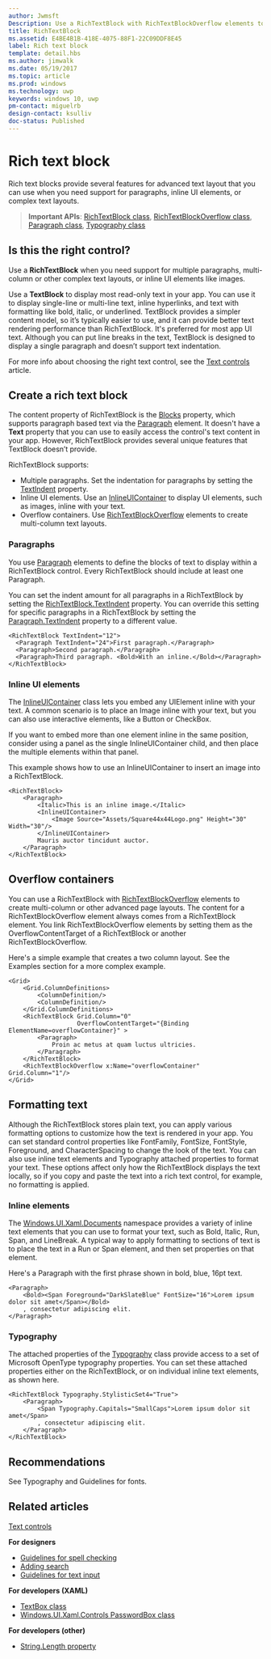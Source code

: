 ```yaml
---
author: Jwmsft
Description: Use a RichTextBlock with RichTextBlockOverflow elements to create advanced text layouts.
title: RichTextBlock
ms.assetid: E4BE4B1B-418E-4075-88F1-22C09DDF8E45
label: Rich text block
template: detail.hbs
ms.author: jimwalk
ms.date: 05/19/2017
ms.topic: article
ms.prod: windows
ms.technology: uwp
keywords: windows 10, uwp
pm-contact: miguelrb
design-contact: ksulliv
doc-status: Published
---
```

# Rich text block

<link rel="stylesheet" href="https://az835927.vo.msecnd.net/sites/uwp/Resources/css/custom.css"> 

Rich text blocks provide several features for advanced text layout that you can use when you need support for paragraphs, inline UI elements, or complex text layouts.

> **Important APIs**: [RichTextBlock class](https://msdn.microsoft.com/library/windows/apps/xaml/windows.ui.xaml.controls.richtextblock.aspx), [RichTextBlockOverflow class](https://msdn.microsoft.com/library/windows/apps/xaml/windows.ui.xaml.controls.richtextblockoverflow.aspx), [Paragraph class](https://msdn.microsoft.com/library/windows/apps/xaml/windows.ui.xaml.documents.paragraph.aspx), [Typography class](https://msdn.microsoft.com/library/windows/apps/xaml/windows.ui.xaml.documents.typography.aspx)

## Is this the right control?

Use a **RichTextBlock** when you need support for multiple paragraphs, multi-column or other complex text layouts, or inline UI elements like images.

Use a **TextBlock** to display most read-only text in your app. You can use it to display single-line or multi-line text, inline hyperlinks, and text with formatting like bold, italic, or underlined. TextBlock provides a simpler content model, so it’s typically easier to use, and it can provide better text rendering performance than RichTextBlock. It's preferred for most app UI text. Although you can put line breaks in the text, TextBlock is designed to display a single paragraph and doesn’t support text indentation.

For more info about choosing the right text control, see the [Text controls](text-controls.md) article.

## Create a rich text block

The content property of RichTextBlock is the [Blocks](https://msdn.microsoft.com/library/windows/apps/xaml/windows.ui.xaml.controls.richtextblock.blocks.aspx) property, which supports paragraph based text via the [Paragraph](https://msdn.microsoft.com/library/windows/apps/xaml/windows.ui.xaml.documents.paragraph.aspx) element. It doesn't have a **Text** property that you can use to easily access the control's text content in your app. However, RichTextBlock provides several unique features that TextBlock doesn’t provide. 

RichTextBlock supports:
- Multiple paragraphs. Set the indentation for paragraphs by setting the [TextIndent](https://msdn.microsoft.com/library/windows/apps/xaml/windows.ui.xaml.controls.richtextblock.textindent.aspx) property.
- Inline UI elements. Use an [InlineUIContainer](https://msdn.microsoft.com/library/windows/apps/xaml/windows.ui.xaml.documents.inlineuicontainer.aspx) to display UI elements, such as images, inline with your text.
- Overflow containers. Use [RichTextBlockOverflow](https://msdn.microsoft.com/library/windows/apps/xaml/windows.ui.xaml.controls.richtextblockoverflow.aspx) elements to create multi-column text layouts.

### Paragraphs

You use [Paragraph](https://msdn.microsoft.com/library/windows/apps/xaml/windows.ui.xaml.documents.paragraph.aspx) elements to define the blocks of text to display within a RichTextBlock control. Every RichTextBlock should include at least one Paragraph. 

You can set the indent amount for all paragraphs in a RichTextBlock by setting the [RichTextBlock.TextIndent](https://msdn.microsoft.com/library/windows/apps/xaml/windows.ui.xaml.controls.richtextblock.textindent.aspx) property. You can override this setting for specific paragraphs in a RichTextBlock by setting the [Paragraph.TextIndent](https://msdn.microsoft.com/library/windows/apps/xaml/windows.ui.xaml.documents.paragraph.textindent.aspx) property to a different value.

```xaml
<RichTextBlock TextIndent="12">
  <Paragraph TextIndent="24">First paragraph.</Paragraph>
  <Paragraph>Second paragraph.</Paragraph>
  <Paragraph>Third paragraph. <Bold>With an inline.</Bold></Paragraph>
</RichTextBlock>
```

### Inline UI elements

The [InlineUIContainer](https://msdn.microsoft.com/library/windows/apps/xaml/windows.ui.xaml.documents.inlineuicontainer.aspx) class lets you embed any UIElement inline with your text. A common scenario is to place an Image inline with your text, but you can also use interactive elements, like a Button or CheckBox.

If you want to embed more than one element inline in the same position, consider using a panel as the single InlineUIContainer child, and then place the multiple elements within that panel.

This example shows how to use an InlineUIContainer to insert an image into a RichTextBlock. 

```xaml
<RichTextBlock>
    <Paragraph>
        <Italic>This is an inline image.</Italic>
        <InlineUIContainer>
            <Image Source="Assets/Square44x44Logo.png" Height="30" Width="30"/>
        </InlineUIContainer>
        Mauris auctor tincidunt auctor.
    </Paragraph>
</RichTextBlock>
```

## Overflow containers

You can use a RichTextBlock with [RichTextBlockOverflow](https://msdn.microsoft.com/library/windows/apps/xaml/windows.ui.xaml.controls.richtextblockoverflow.aspx) elements to create multi-column or other advanced page layouts. The content for a RichTextBlockOverflow element always comes from a RichTextBlock element. You link RichTextBlockOverflow elements by setting them as the OverflowContentTarget of a RichTextBlock or another RichTextBlockOverflow.

Here's a simple example that creates a two column layout. See the Examples section for a more complex example.

```xaml
<Grid>
    <Grid.ColumnDefinitions>
        <ColumnDefinition/>
        <ColumnDefinition/>
    </Grid.ColumnDefinitions>
    <RichTextBlock Grid.Column="0" 
                   OverflowContentTarget="{Binding ElementName=overflowContainer}" >
        <Paragraph>
            Proin ac metus at quam luctus ultricies.
        </Paragraph>
    </RichTextBlock>
    <RichTextBlockOverflow x:Name="overflowContainer" Grid.Column="1"/>
</Grid>
```

## Formatting text

Although the RichTextBlock stores plain text, you can apply various formatting options to customize how the text is rendered in your app. You can set standard control properties like FontFamily, FontSize, FontStyle, Foreground, and CharacterSpacing to change the look of the text. You can also use inline text elements and Typography attached properties to format your text. These options affect only how the RichTextBlock displays the text locally, so if you copy and paste the text into a rich text control, for example, no formatting is applied.

### Inline elements

The [Windows.UI.Xaml.Documents](https://msdn.microsoft.com/library/windows/apps/xaml/windows.ui.xaml.documents.aspx) namespace provides a variety of inline text elements that you can use to format your text, such as Bold, Italic, Run, Span, and LineBreak. A typical way to apply formatting to sections of text is to place the text in a Run or Span element, and then set properties on that element.

Here's a Paragraph with the first phrase shown in bold, blue, 16pt text.

```xaml
<Paragraph>
    <Bold><Span Foreground="DarkSlateBlue" FontSize="16">Lorem ipsum dolor sit amet</Span></Bold>
    , consectetur adipiscing elit.
</Paragraph>
```

### Typography

The attached properties of the [Typography](https://msdn.microsoft.com/library/windows/apps/xaml/windows.ui.xaml.documents.typography.aspx) class provide access to a set of Microsoft OpenType typography properties. You can set these attached properties either on the RichTextBlock, or on individual inline text elements, as shown here.

```xaml
<RichTextBlock Typography.StylisticSet4="True">
    <Paragraph>
        <Span Typography.Capitals="SmallCaps">Lorem ipsum dolor sit amet</Span>
        , consectetur adipiscing elit.
    </Paragraph>
</RichTextBlock>
```

## Recommendations

See Typography and Guidelines for fonts.



## Related articles

[Text controls](text-controls.md)

**For designers**
- [Guidelines for spell checking](spell-checking-and-prediction.md)
- [Adding search](https://msdn.microsoft.com/library/windows/apps/hh465231)
- [Guidelines for text input](text-controls.md)

**For developers (XAML)**
- [TextBox class](https://msdn.microsoft.com/library/windows/apps/br209683)
- [Windows.UI.Xaml.Controls PasswordBox class](https://msdn.microsoft.com/library/windows/apps/br227519)


**For developers (other)**
- [String.Length property](https://msdn.microsoft.com/library/system.string.length(v=vs.110).aspx)
